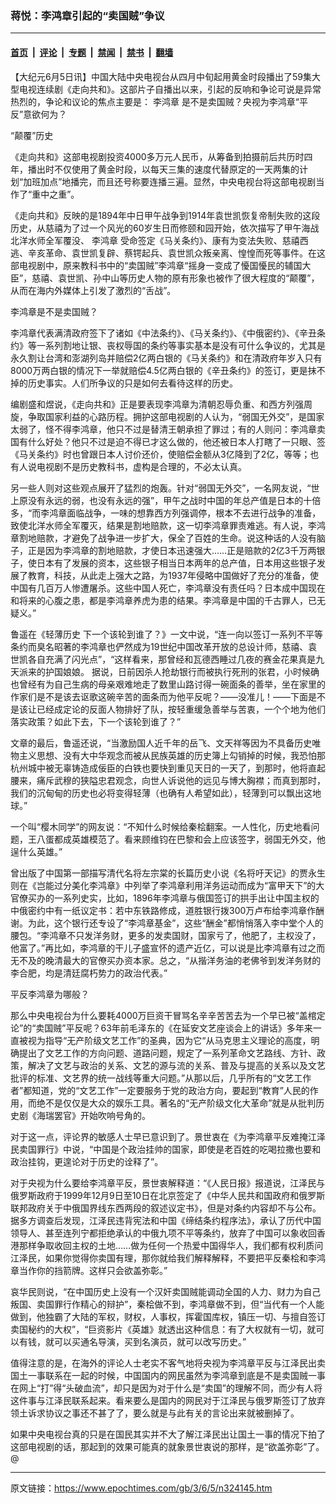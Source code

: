 ### 蒋悦：李鸿章引起的“卖国贼”争议

---

#### [首页](../../../..?n324145) &nbsp;|&nbsp; [评论](../../../../../epoch-comment?n324145) &nbsp;|&nbsp; [专题](../../../../../epoch-special?n324145) &nbsp;|&nbsp; [禁闻](../../../../../epoch-news?n324145) &nbsp;|&nbsp; [禁书](../../../../../books?n324145) &nbsp;|&nbsp; [翻墙](https://github.com/gfw-breaker/nogfw/blob/master/README.md?n324145)


<div class="post_content" id="artbody" itemprop="articleBody">
 <!-- article content begin -->
 <p>
  【大纪元6月5日讯】中国大陆中央电视台从四月中旬起用黄金时段播出了59集大型电视连续剧《走向共和》。这部片子自播出以来，引起的反响和争论可说是异常热烈的，争论和议论的焦点主要是：
  <ok href="https://www.epochtimes.com/gb/tag/%E6%9D%8E%E9%B8%BF%E7%AB%A0.html">
   李鸿章
  </ok>
  是不是卖国贼？央视为李鸿章“平反”意欲何为？
 </p>
 <p>
  “颠覆”历史
 </p>
 <p>
  《走向共和》这部电视剧投资4000多万元人民币，从筹备到拍摄前后共历时四年，播出时不仅使用了黄金时段，以每天三集的速度代替原定的一天两集的计划“加班加点”地播完，而且还号称要连播三遍。显然，中央电视台将这部电视剧当作了“重中之重”。
 </p>
 <p>
  《走向共和》反映的是1894年中日甲午战争到1914年袁世凯恢复帝制失败的这段历史，从慈禧为了过一个风光的60岁生日而修颐和园开始，依次描写了甲午海战北洋水师全军覆没、
  <ok href="https://www.epochtimes.com/gb/tag/%E6%9D%8E%E9%B8%BF%E7%AB%A0.html">
   李鸿章
  </ok>
  受命签定《马关条约》、康有为变法失败、慈禧西逃、辛亥革命、袁世凯复辟、蔡锷起兵、袁世凯众叛亲离、惶惶而死等事件。在这部电视剧中，原来教科书中的“卖国贼”李鸿章“摇身一变成了懮国懮民的辅国大臣”，慈禧、袁世凯、孙中山等历史人物的原有形象也被作了很大程度的“颠覆”，从而在海内外媒体上引发了激烈的“舌战”。
 </p>
 <p>
  李鸿章是不是卖国贼？
 </p>
 <p>
  李鸿章代表满清政府签下了诸如《中法条约》、《马关条约》、《中俄密约》、《辛丑条约》等一系列割地让银、丧权辱国的条约等事实基本是没有可什么争议的，尤其是永久割让台湾和澎湖列岛并赔偿2亿两白银的《马关条约》和在清政府年岁入只有8000万两白银的情况下一举就赔偿4.5亿两白银的《辛丑条约》的签订，更是抹不掉的历史事实。人们所争议的只是如何去看待这样的历史。
 </p>
 <p>
  编剧盛和煜说，《走向共和》正是要表现李鸿章为清朝忍辱负重、和西方列强周旋，争取国家利益的心路历程。拥护这部电视剧的人认为，“弱国无外交”，是国家太弱了，怪不得李鸿章，他只不过是替清王朝承担了罪过；有的人则问：李鸿章卖国有什么好处？他只不过是迫不得已才这么做的，他还被日本人打瞎了一只眼、签《马关条约》时也曾跟日本人讨价还价，使赔偿金额从3亿降到了2亿，等等；也有人说电视剧不是历史教科书，虚构是合理的，不必太认真。
 </p>
 <p>
  另一些人则对这些观点展开了猛烈的炮轰。针对“弱国无外交”，一名网友说，“世上原没有永远的弱，也没有永远的强”，甲午之战时中国的年总产值是日本的十倍多，“而李鸿章面临战争，一味的想靠西方列强调停，根本不去进行战争的准备，致使北洋水师全军覆灭，结果是割地赔款，这一切李鸿章罪责难逃。有人说，李鸿章割地赔款，才避免了战争进一步扩大，保全了百姓的生命。说这种话的人没有脑子，正是因为李鸿章的割地赔款，才使日本迅速强大……正是赔款的2亿3千万两银子，使日本有了发展的资本，这些银子相当日本两年的总产值，日本用这些银子发展了教育，科技，从此走上强大之路，为1937年侵略中国做好了充分的准备，使中国有几百万人惨遭屠杀。这些中国人死亡，李鸿章没有责任吗？日本成中国现在和将来的心腹之患，都是李鸿章养虎为患的结果。李鸿章是中国的千古罪人，已无疑义。”
 </p>
 <p>
  鲁遥在《轻薄历史   下一个该轮到谁了？》一文中说，“连一向以签订一系列不平等条约而臭名昭著的李鸿章也俨然成为19世纪中国改革开放的总设计师，慈禧、袁世凯各自充满了闪光点”，“这样看来，那曾经和瓦德西睡过几夜的赛金花果真是九天派来的护国娘娘。 据说，日前因杀人抢劫银行而被执行死刑的张君，小时候确也曾经有为自己生病的母亲艰难地走了数里山路讨得一碗面条的善举，坐在家里的作家们是不是该去讴歌这碗辛苦的面条而为他平反呢？——没准儿！——下面是不是该让已经成定论的反面人物排好了队，按轻重缓急善举与苦衷，一个个地为他们落实政策？如此下去，下一个该轮到谁了？”
 </p>
 <p>
  文章的最后，鲁遥还说，“当激励国人近千年的岳飞、文天祥等因为不具备历史唯物主义思想、没有大中华观念而被从民族英雄的历史簿上勾销掉的时候，我恐怕那杭州城中被无辜铸造成佞臣的白铁也要快到重见天日的一天了，到那时，他将直起腰来，痛斥武穆的狭隘忠君观念，向世人诉说他的远见与博大胸襟；而真到那时，我们的沉甸甸的历史也必将变得轻薄（也确有人希望如此），轻薄到可以飘出这地球。”
 </p>
 <p>
  一个叫“樱木同学”的网友说：“不知什么时候给秦桧翻案。一人性化，历史地看问题，王八蛋都成英雄模范了。看来顾维钧在巴黎和会上应该签字，弱国无外交，他逞什么英雄。”
 </p>
 <p>
  曾出版了中国第一部描写清代名将左宗棠的长篇历史小说《名将吁天记》的贾永生则在《岂能过分美化李鸿章》中列举了李鸿章利用洋务运动而成为“富甲天下”的大官僚买办的一系列史实，比如，1896年李鸿章与俄国签订的拱手出让中国主权的中俄密约中有一纸议定书：若中东铁路修成，道胜银行拨300万卢布给李鸿章作酬谢。为此，这个银行还专设了“李鸿章基金”，这些“酬金”都悄悄落入李中堂个人的腰包。“李鸿章不只发洋务财，更多的发卖国财，国家亏了，他肥了，主权没了，他富了。”再比如，李鸿章的干儿子盛宣怀的遗产近亿，可以说是比李鸿章有过之而无不及的晚清最大的官僚买办资本家。总之，“从揩洋务油的老佛爷到发洋务财的李合肥，均是清廷腐朽势力的政治代表。”
 </p>
 <p>
  平反李鸿章为哪般？
 </p>
 <p>
  那么中央电视台为什么要耗4000万巨资干冒骂名辛辛苦苦去为一个早已被“盖棺定论”的“卖国贼”平反呢？63年前毛泽东的《在延安文艺座谈会上的讲话》多年来一直被视为指导“无产阶级文艺工作”的圣典，因为它“从马克思主义理论的高度，明确提出了文艺工作的方向问题、道路问题，规定了一系列革命文艺路线、方针、政策，解决了文艺与政治的关系、文艺的源与流的关系、普及与提高的关系以及文艺批评的标准、文艺界的统一战线等重大问题。”从那以后，几乎所有的“文艺工作者”都知道，党的“文艺工作”一定要服务于党的政治方向，要起到“教育”人民的作用，而绝不是仅仅是大众的娱乐工具。著名的“无产阶级文化大革命”就是从批判历史剧《海瑞罢官》开始吹响号角的。
 </p>
 <p>
  对于这一点，评论界的敏感人士早已意识到了。景世衷在《为李鸿章平反难掩江泽民卖国罪行》中说，“中国是个政治挂帅的国家，即使是老百姓的吃喝拉撒也要和政治挂钩，更遑论对于历史的诠释了”。
 </p>
 <p>
  对于央视为什么要给李鸿章平反，景世衷解释道：“《人民日报》报道说，江泽民与俄罗斯政府于1999年12月9日至10日在北京签定了《中华人民共和国政府和俄罗斯联邦政府关于中俄国界线东西两段的叙述议定书》，但是对条约内容却不与公布。据多方调查后发现，江泽民违背宪法和中国《缔结条约程序法》，承认了历代中国领导人、甚至连列宁都拒绝承认的中俄九项不平等条约，放弃了中国可以象收回香港那样争取收回主权的土地……做为任何一个热爱中国得华人，我们都有权利质问江泽民，如果你觉得你卖国有理，那你就给我们解释解释，不要把平反秦桧和李鸿章当作你的挡箭牌。这样只会欲盖弥彰。”
 </p>
 <p>
  哀华民则说，“在中国历史上没有一个汉奸卖国贼能调动全国的人力、财力为自己叛国、卖国罪行作精心的辩护”，秦桧做不到，李鸿章做不到，但“当代有一个人能做到，他独霸了大陆的军权，财权，人事权，挥霍国库权，镇压一切、与擅自签订卖国秘约的大权”，“巨资影片《英雄》就透出这种信息：有了大权就有一切，就可以有钱，就可以买通名导演，买到名演员，就可以改写历史。”
 </p>
 <p>
  值得注意的是，在海外的评论人士老实不客气地将央视为李鸿章平反与江泽民出卖国土一事联系在一起的时候，中国国内的网民虽然为李鸿章到底是不是卖国贼一事在网上“打”得“头破血流”，却只是因为对于什么是“卖国”的理解不同，而少有人将这件事与江泽民联系起来。看来要么是国内的网民对于江泽民与俄罗斯签订了放弃领土诉求协议之事还不甚了了，要么就是与此有关的言论出来就被删掉了。
 </p>
 <p>
  如果中央电视台真的只是在国民其实并不大了解江泽民出让国土一事的情况下拍了这部电视剧的话，那起到的效果可能真的就象景世衷说的那样，是“欲盖弥彰”了。@
  <font color="#ffffff">
   (http://www.dajiyuan.com)
  </font>
 </p>
 <!-- article content end -->
 <div id="below_article_ad">
 </div>
</div>


---

原文链接：https://www.epochtimes.com/gb/3/6/5/n324145.htm